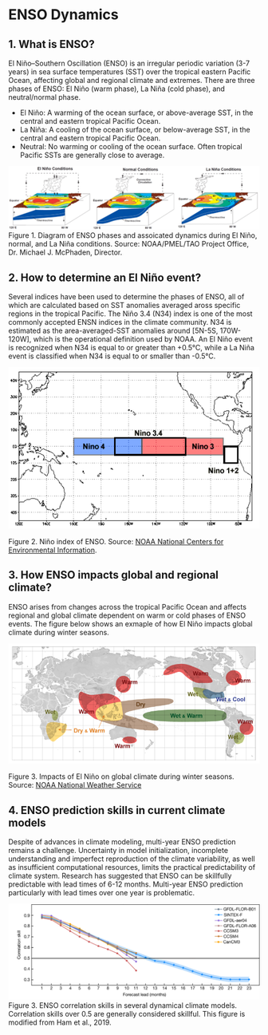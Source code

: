 # ENSO Dynamics 

## 1. What is ENSO?

El Niño–Southern Oscillation (ENSO) is an irregular periodic variation (3-7 years) in sea surface temperatures (SST) over the tropical eastern Pacific Ocean, affecting global and regional climate and extremes. There are three phases of ENSO: El Niño (warm phase), La Niña (cold phase), and neutral/normal phase. 

- El Niño:  A warming of the ocean surface, or above-average SST, in the central and eastern tropical Pacific Ocean.
- La Niña: A cooling of the ocean surface, or below-average SST, in the central and eastern tropical Pacific Ocean. 
- Neutral: No warming or cooling of the ocean surface. Often tropical Pacific SSTs are generally close to average.  


![Figure 1. Diagram of ENSO phases and assoicated dynamics during El Niño, normal, and La Niña conditions. Source: NOAA/PMEL/TAO Project Office, Dr. Michael J. McPhaden, Director. ](image/what_is_ENSO.jpg) 
Figure 1. Diagram of ENSO phases and assoicated dynamics during El Niño, normal, and La Niña conditions. Source: NOAA/PMEL/TAO Project Office, Dr. Michael J. McPhaden, Director. 


## 2. How to determine an El Niño event?
Several indices have been used to determine the phases of ENSO, all of which are calculated based on SST anomalies averaged aross specific regions in the tropical Pacific. The Niño 3.4 (N34) index is one of the most commonly accepted ENSN indices in the climate community. N34 is estimated as the area-averaged-SST anomalies around [5N-5S, 170W-120W], which is the operational definition used by NOAA. An El Niño event is recognized when N34 is equal to or greater than +0.5°C, while a La Niña event is classified when N34 is equal to or smaller than -0.5°C.    

![Figure 2. Niño index of ENSO ](image/NINOindex.jpg) 

Figure 2.  Niño index of ENSO. Source: [NOAA National Centers for Environmental Information](https://www.ncdc.noaa.gov/teleconnections/enso/indicators/sst/). 

## 3. How ENSO impacts global and regional climate?
ENSO arises from changes across the tropical Pacific Ocean and affects regional and global climate dependent on warm or cold phases of ENSO events. The figure below shows an exmaple of how El Niño impacts global climate during winter seasons. 

![Figure 3. Impacts of El Niño on global climate during winter seasons.](image/El_winter.jpg) 

Figure 3. Impacts of El Niño on global climate during winter seasons. Source: [NOAA National Weather Service](https://www.weather.gov/jetstream/enso_impacts) 




## 4. ENSO prediction skills in current climate models 

Despite of advances in climate modeling, multi-year ENSO prediction remains a challenge. Uncertainty in model initialization, incomplete understanding and imperfect reproduction of the climate variability, as well as insufficient computational resources, limits the practical predictability of climate system. Research has suggested that ENSO can be skillfully predictable with lead times of 6-12 months. Multi-year ENSO prediction particularly with lead times over one year is problematic. 




![Figure 3. ENSO correlation skills in several dynamical climate models. Correlation skills over 0.5 are generally considered skillful. This figure is modified from Ham et al., 2019. ](image/Fig1_PredictionSkills.jpg) 
Figure 3. ENSO correlation skills in several dynamical climate models. Correlation skills over 0.5 are generally considered skillful. This figure is modified from Ham et al., 2019.


